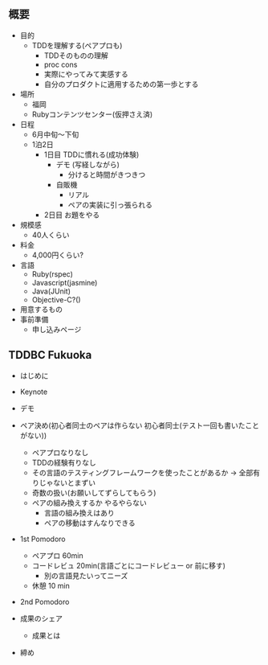 ## 概要
* 目的
    * TDDを理解する(ペアプロも)
        * TDDそのものの理解
        * proc cons
        * 実際にやってみて実感する
        * 自分のプロダクトに適用するための第一歩とする
* 場所
    * 福岡
    * Rubyコンテンツセンター(仮押さえ済)
* 日程
    * 6月中旬〜下旬
    * 1泊2日
        * 1日目 TDDに慣れる(成功体験)
            * デモ (写経しながら)
                * 分けると時間がきつきつ
            * 自販機
                * リアル
                * ペアの実装に引っ張られる
        * 2日目 お題をやる
* 規模感
    * 40人くらい
* 料金
    * 4,000円くらい?
* 言語
    * Ruby(rspec)
    * Javascript(jasmine)
    * Java(JUnit)
    * Objective-C?()
* 用意するもの
* 事前準備
    * 申し込みページ

## TDDBC Fukuoka
* はじめに
* Keynote
* デモ
* ペア決め(初心者同士のペアは作らない 初心者同士(テスト一回も書いたことがない))
    * ペアプロなりなし
    * TDDの経験有りなし
    * その言語のテスティングフレームワークを使ったことがあるか
     -> 全部有りじゃないとまずい
    * 奇数の扱い(お願いしてずらしてもらう)
    * ペアの組み換えするか やるやらない
        * 言語の組み換えはあり
        * ペアの移動はすんなりできる
* 1st Pomodoro
    * ペアプロ 60min
    * コードレビュ 20min(言語ごとにコードレビュー or 前に移す)
        * 別の言語見たいってニーズ
    * 休憩 10 min
* 2nd Pomodoro

* 成果のシェア
    * 成果とは

* 締め



